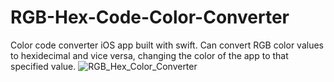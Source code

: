 # RGB-Hex-Code-Color-Converter
Color code converter iOS app built with swift. Can convert RGB color values to hexidecimal and vice versa, changing the color of the app to that specified value.
![RGB_Hex_Color_Converter](https://github.com/vytalman/RGB-Hex-Code-Color-Converter/assets/8355633/6d987aba-d379-41ed-80bb-fc771cb51f4c)
